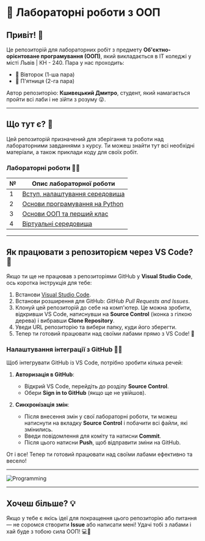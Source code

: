 # 🚀 Лабораторні роботи з ООП

## Привіт! 👋
Це репозиторій для лабораторних робіт з предмету **Об'єктно-орієнтоване програмування (ООП)**, який викладається в IT коледжі у місті Львів | КН - 240. Пара у нас проходить:

- 📅 Вівторок (1-ша пара)
- 📅 П'ятниця (2-га пара)

Автор репозиторію: **Кшивецький Дмитро**, студент, який намагається пройти всі лаби і не зійти з розуму 😜.

---

## Що тут є? 🤔

Цей репозиторій призначений для зберігання та роботи над лабораторними завданнями з курсу. Ти можеш знайти тут всі необхідні матеріали, а також приклади коду для своїх робіт.

### Лабораторні роботи 🧑‍💻

| №   | Опис лабораторної роботи                                   |
| --- | ---------------------------------------------------------- |
| 1   | [Вступ, налаштування середовища](./1_lab/README.md)                             |
| 2   | [Основи програмування на Python](./2_lab/README.md) 
| 3   | [Основи ООП та перший клас](./3_lab/README.md) 
| 4   | [Віртуальні середовища](./1_lab/README1.md)

---

## Як працювати з репозиторієм через VS Code? 🎨

Якщо ти ще не працював з репозиторіями GitHub у **Visual Studio Code**, ось коротка інструкція для тебе:

1. Встанови [Visual Studio Code](https://code.visualstudio.com/).
2. Встанови розширення для GitHub: _GitHub Pull Requests and Issues_.
3. Клонуй цей репозиторій до себе на комп'ютер. Це можна зробити, відкривши VS Code, натиснувши на **Source Control** (іконка з гілкою дерева) і вибравши **Clone Repository**.
4. Уведи URL репозиторію та вибери папку, куди його зберегти.
5. Тепер ти готовий працювати над своїми лабами прямо з VS Code! 🎉

### Налаштування інтеграції з GitHub 👨‍💻

Щоб інтегрувати GitHub із VS Code, потрібно зробити кілька речей:

1. **Авторизація в GitHub**:
    - Відкрий VS Code, перейдіть до розділу **Source Control**.
    - Обери **Sign in to GitHub** (якщо ще не увійшов).

2. **Синхронізація змін**:
    - Після внесення змін у свої лабораторні роботи, ти можеш натиснути на вкладку **Source Control** і побачити всі файли, які змінились.
    - Введи повідомлення для коміту та натисни **Commit**.
    - Після цього натисни **Push**, щоб відправити зміни на GitHub.

От і все! Тепер ти готовий працювати над своїми лабами ефективно та весело!

---

![Programming](https://media.giphy.com/media/du3J3cXyzhj75IOgvA/giphy.gif)

---

## Хочеш більше? 💡

Якщо у тебе є якісь ідеї для покращення цього репозиторію або питання — не соромся створити **Issue** або написати мені! Удачі тобі з лабами і хай буде з тобою сила ООП! 💻🚀
